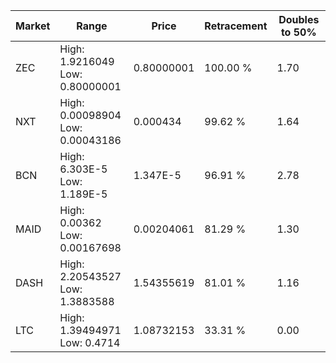| Market | Range | Price| Retracement | Doubles to 50% |
| --- | --- | --- | --- | --- |
| ZEC | High: 1.9216049<br />Low: 0.80000001 | 0.80000001 | 100.00 % | 1.70 |
| NXT | High: 0.00098904<br />Low: 0.00043186 | 0.000434 | 99.62 % | 1.64 |
| BCN | High: 6.303E-5<br />Low: 1.189E-5 | 1.347E-5 | 96.91 % | 2.78 |
| MAID | High: 0.00362<br />Low: 0.00167698 | 0.00204061 | 81.29 % | 1.30 |
| DASH | High: 2.20543527<br />Low: 1.3883588 | 1.54355619 | 81.01 % | 1.16 |
| LTC | High: 1.39494971<br />Low: 0.4714 | 1.08732153 | 33.31 % | 0.00 |
